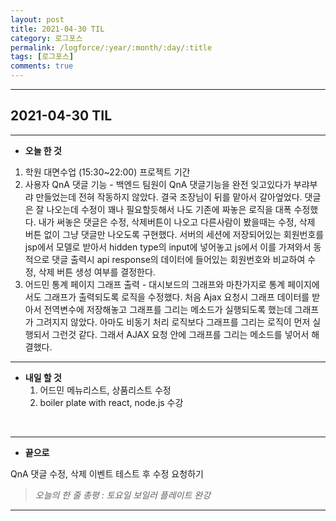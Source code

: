 ```yaml
---
layout: post
title: 2021-04-30 TIL
category: 로그포스
permalink: /logforce/:year/:month/:day/:title
tags: [로그포스]
comments: true
---
```


---

## 2021-04-30 TIL

---

- **오늘 한 것**
1. 학원 대면수업 (15:30~22:00) 프로젝트 기간
  2. 사용자 QnA 댓글 기능 - 백엔드 팀원이 QnA 댓글기능을 완전 잊고있다가 부랴부랴 만들었는데 전혀 작동하지 않았다. 결국  조장님이 뒤를 맡아서 갈아엎었다. 댓글은 잘 나오는데 수정이 꽤나 필요할듯해서 나도 기존에 짜놓은 로직을 대폭 수정했다. 내가 써놓은 댓글은 수정, 삭제버튼이 나오고 다른사람이 봤을때는 수정, 삭제 버튼 없이 그냥 댓글만 나오도록 구현했다. 서버의 세션에 저장되어있는 회원번호를 jsp에서 모델로 받아서 hidden type의 input에 넣어놓고 js에서 이를 가져와서 동적으로 댓글 출력시 api response의 데이터에 들어있는 회원번호와 비교하여 수정, 삭제 버튼 생성 여부를 결정한다. 
  3. 어드민 통계 페이지 그래프 출력 - 대시보드의 그래프와 마찬가지로 통계 페이지에서도 그래프가 출력되도록 로직을 수정했다. 처음 Ajax 요청시 그래프 데이터를 받아서 전역변수에 저장해놓고 그래프를 그리는 메소드가 실행되도록 했는데 그래프가 그려지지 않았다. 아마도 비동기 처리 로직보다 그래프를 그리는 로직이 먼저 실행되서 그런것 같다. 그래서 AJAX 요청 안에 그래프를 그리는 메소드를 넣어서 해결했다.

---

- **내일 할 것**
  1. 어드민 메뉴리스트, 상품리스트 수정
  2. boiler plate with react, node.js 수강

<br>

---

- **끝으로**

QnA 댓글 수정, 삭제 이벤트 테스트 후 수정 요청하기

> _오늘의 한 줄 총평 : 토요일 보일러 플레이트 완강_

---